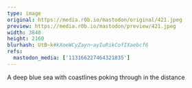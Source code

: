 ```yaml
---
type: image
original: https://media.r0b.io/mastodon/original/421.jpeg
preview: https://media.r0b.io/mastodon/preview/421.jpeg
width: 3840
height: 2160
blurhash: UtB~k#kXoeWCyZayn~ayIuRikCofIXaebcf6
refs:
  mastodon_media: ['113166227464321835']
---
```


A deep blue sea with coastlines poking through in the distance 

